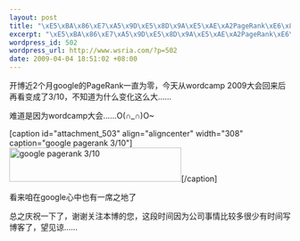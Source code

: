 ```yaml
--- 
layout: post
title: "\xE5\xBA\x86\xE7\xA5\x9D\xE5\x8D\x9A\xE5\xAE\xA2PageRank\xE6\x8F\x90\xE5\x8D\x87\xE5\x88\xB0\xE4\xBA\x863/10"
excerpt: "\xE5\xBA\x86\xE7\xA5\x9D\xE5\x8D\x9A\xE5\xAE\xA2PageRank\xE6\x8F\x90\xE5\x8D\x87\xE5\x88\xB0\xE4\xBA\x863/10"
wordpress_id: 502
wordpress_url: http://www.wsria.com/?p=502
date: 2009-04-04 18:51:02 +08:00
---
```

开博近2个月google的PageRank一直为零，今天从wordcamp 2009大会回来后再看变成了3/10，不知道为什么变化这么大……

难道是因为wordcamp大会……O(∩_∩)O~

[caption id="attachment_503" align="aligncenter" width="308" caption="google pagerank 3/10"]<a href="http://www.wsria.com/wp-content/uploads/2009/04/pagerank.jpg"><img class="size-full wp-image-503" title="google pagerank 3/10" src="http://www.wsria.com/wp-content/uploads/2009/04/pagerank.jpg" alt="google pagerank 3/10" width="308" height="61" /></a>[/caption]

看来咱在google心中也有一席之地了

总之庆祝一下了，谢谢关注本博的您，这段时间因为公司事情比较多很少有时间写博客了，望见谅……
